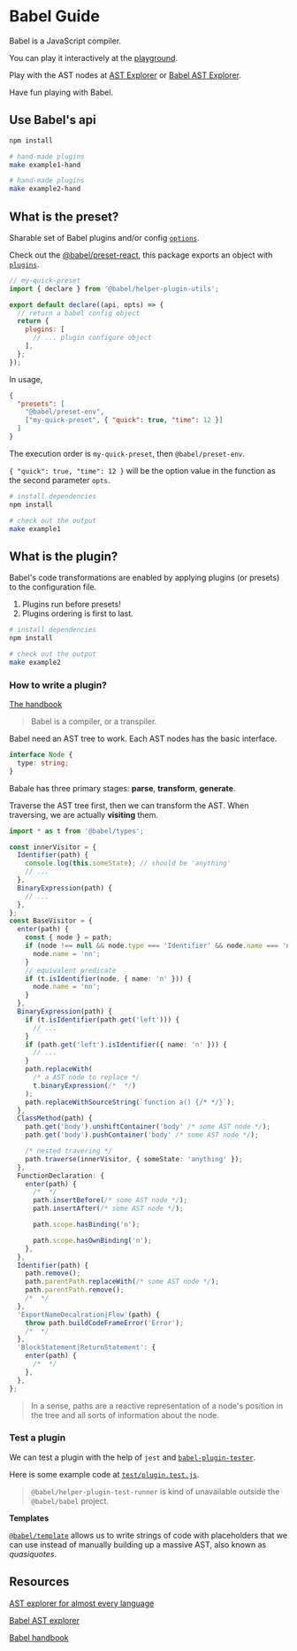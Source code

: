 # Babel Guide

Babel is a JavaScript compiler.

You can play it interactively at the [playground](https://babeljs.io/repl).

Play with the AST nodes at [AST Explorer](https://astexplorer.net/) or [Babel AST Explorer](https://lihautan.com/babel-ast-explorer).

Have fun playing with Babel.

## Use Babel's api

```bash
npm install

# hand-made plugins
make example1-hand

# hand-made plugins
make example2-hand
```

## What is the **preset**?

Sharable set of Babel plugins and/or config [`options`](https://babeljs.io/docs/en/options).

Check out the [@babel/preset-react](https://github.com/babel/babel/blob/1e3ef0568558eeabb0c95e02102e40b30169df9b/packages/babel-preset-react), this package exports an object with [`plugins`](https://github.com/babel/babel/blob/1e3ef0568558eeabb0c95e02102e40b30169df9b/packages/babel-preset-react/src/index.js#L22).

```javascript
// my-quick-preset
import { declare } from '@babel/helper-plugin-utils';

export default declare((api, opts) => {
  // return a babel config object
  return {
    plugins: [
      // ... plugin configure object
    ],
  };
});
```

In usage,

```json
{
  "presets": [
    "@babel/preset-env",
    ["my-quick-preset", { "quick": true, "time": 12 }]
  ]
}
```

The execution order is `my-quick-preset`, then `@babel/preset-env`.

`{ "quick": true, "time": 12 }` will be the option value in the function as the second parameter `opts`.

```bash
# install dependencies
npm install

# check out the output
make example1
```

## What is the plugin?

Babel's code transformations are enabled by applying plugins (or presets) to the configuration file.

1. Plugins run before presets!
1. Plugins ordering is first to last.

```bash
# install dependencies
npm install

# check out the output
make example2
```

### How to write a **plugin**?

[The handbook](https://github.com/jamiebuilds/babel-handbook/blob/master/translations/en/plugin-handbook.md)

> Babel is a compiler, or a transpiler.

Babel need an AST tree to work. Each AST nodes has the basic interface.

```typescript
interface Node {
  type: string;
}
```

Babale has three primary stages: **parse**, **transform**, **generate**.

Traverse the AST tree first, then we can transform the AST. When traversing, we are actually **visiting** them.

```typescript
import * as t from '@babel/types';

const innerVisitor = {
  Identifier(path) {
    console.log(this.someState); // should be 'anything'
    // ...
  },
  BinaryExpression(path) {
    // ...
  },
};
const BaseVisitor = {
  enter(path) {
    const { node } = path;
    if (node !== null && node.type === 'Identifier' && node.name === 'n') {
      node.name = 'nn';
    }
    // equivalent predicate
    if (t.isIdentifier(node, { name: 'n' })) {
      node.name = 'nn';
    }
  },
  BinaryExpression(path) {
    if (t.isIdentifier(path.get('left'))) {
      // ...
    }
    if (path.get('left').isIdentifier({ name: 'n' })) {
      // ...
    }
    path.replaceWith(
      /* a AST node to replace */
      t.binaryExpression(/*  */)
    );
    path.replaceWithSourceString(`function a() {/* */}`);
  },
  ClassMethod(path) {
    path.get('body').unshiftContainer('body' /* some AST node */);
    path.get('body').pushContainer('body' /* some AST node */);

    /* nested travering */
    path.traverse(innerVisitor, { someState: 'anything' });
  },
  FunctionDeclaration: {
    enter(path) {
      /*  */
      path.insertBefore(/* some AST node */);
      path.insertAfter(/* some AST node */);

      path.scope.hasBinding('n');

      path.scope.hasOwnBinding('n');
    },
  },
  Identifier(path) {
    path.remove();
    path.parentPath.replaceWith(/* some AST node */);
    path.parentPath.remove();
    /*  */
  },
  'ExportNameDecalration|Flow'(path) {
    throw path.buildCodeFrameError('Error');
    /*  */
  },
  'BlockStatement|ReturnStatement': {
    enter(path) {
      /*  */
    },
  },
};
```

> In a sense, paths are a reactive representation of a node's position in the tree and all sorts of information about the node.

### Test a plugin

We can test a plugin with the help of `jest` and [`babel-plugin-tester`](https://github.com/babel-utils/babel-plugin-tester).

Here is some example code at [`test/plugin.test.js`](./test/plugin.test.js).

> `@babel/helper-plugin-test-runner` is kind of unavailable outside the `@babel/babel` project.

**Templates**

[`@babel/template`](https://babeljs.io/docs/en/babel-template) allows us to write strings of code with placeholders that we can use instead of manually building up a massive AST, also known as _quasiquotes_.

## Resources

[AST explorer for almost every language](https://astexplorer.net/)

[Babel AST explorer](https://lihautan.com/babel-ast-explorer/#?eyJiYWJlbFNldHRpbmdzIjp7InZlcnNpb24iOiI3LjYuMCJ9LCJ0cmVlU2V0dGluZ3MiOnsiaGlkZUVtcHR5IjpmYWxzZSwiaGlkZUxvY2F0aW9uIjp0cnVlLCJoaWRlVHlwZSI6ZmFsc2UsImhpZGVDb21tZW50cyI6ZmFsc2V9LCJjb2RlIjoiJ3VzZSBzdHJpY3QnO1xuXG5jb25zdCBudW1iZXIgPSAxIn0=)

[Babel handbook](https://github.com/jamiebuilds/babel-handbook/tree/master/translations/en)
